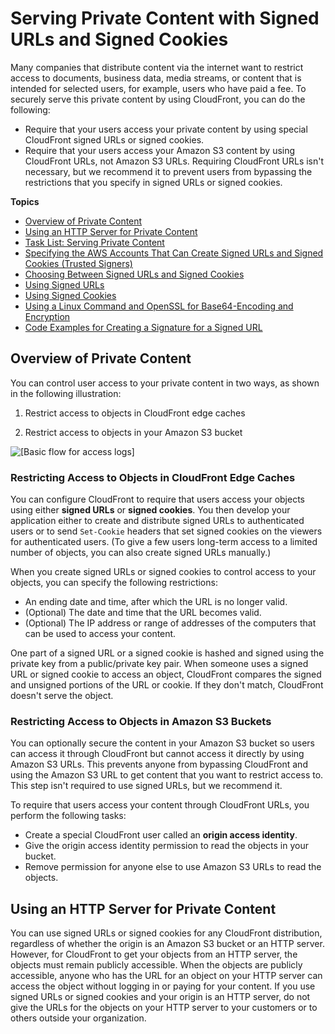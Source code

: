 # Serving Private Content with Signed URLs and Signed Cookies<a name="PrivateContent"></a>

Many companies that distribute content via the internet want to restrict access to documents, business data, media streams, or content that is intended for selected users, for example, users who have paid a fee\. To securely serve this private content by using CloudFront, you can do the following:
+ Require that your users access your private content by using special CloudFront signed URLs or signed cookies\. 
+ Require that your users access your Amazon S3 content by using CloudFront URLs, not Amazon S3 URLs\. Requiring CloudFront URLs isn't necessary, but we recommend it to prevent users from bypassing the restrictions that you specify in signed URLs or signed cookies\.

**Topics**
+ [Overview of Private Content](#private-content-overview)
+ [Using an HTTP Server for Private Content](#private-content-overview-choosing-origin)
+ [Task List: Serving Private Content](private-content-task-list.md)
+ [Specifying the AWS Accounts That Can Create Signed URLs and Signed Cookies \(Trusted Signers\)](private-content-trusted-signers.md)
+ [Choosing Between Signed URLs and Signed Cookies](private-content-choosing-signed-urls-cookies.md)
+ [Using Signed URLs](private-content-signed-urls.md)
+ [Using Signed Cookies](private-content-signed-cookies.md)
+ [Using a Linux Command and OpenSSL for Base64\-Encoding and Encryption](private-content-linux-openssl.md)
+ [Code Examples for Creating a Signature for a Signed URL](PrivateCFSignatureCodeAndExamples.md)

## Overview of Private Content<a name="private-content-overview"></a>

You can control user access to your private content in two ways, as shown in the following illustration:

1. Restrict access to objects in CloudFront edge caches

1. Restrict access to objects in your Amazon S3 bucket

![\[Basic flow for access logs\]](http://docs.aws.amazon.com/AmazonCloudFront/latest/DeveloperGuide/)

### Restricting Access to Objects in CloudFront Edge Caches<a name="private-content-overview-edge-caches"></a>

You can configure CloudFront to require that users access your objects using either **signed URLs** or **signed cookies**\. You then develop your application either to create and distribute signed URLs to authenticated users or to send `Set-Cookie` headers that set signed cookies on the viewers for authenticated users\. \(To give a few users long\-term access to a limited number of objects, you can also create signed URLs manually\.\) 

When you create signed URLs or signed cookies to control access to your objects, you can specify the following restrictions:
+ An ending date and time, after which the URL is no longer valid\. 
+ \(Optional\) The date and time that the URL becomes valid\.
+ \(Optional\) The IP address or range of addresses of the computers that can be used to access your content\. 

One part of a signed URL or a signed cookie is hashed and signed using the private key from a public/private key pair\. When someone uses a signed URL or signed cookie to access an object, CloudFront compares the signed and unsigned portions of the URL or cookie\. If they don't match, CloudFront doesn't serve the object\.

### Restricting Access to Objects in Amazon S3 Buckets<a name="private-content-overview-s3"></a>

You can optionally secure the content in your Amazon S3 bucket so users can access it through CloudFront but cannot access it directly by using Amazon S3 URLs\. This prevents anyone from bypassing CloudFront and using the Amazon S3 URL to get content that you want to restrict access to\. This step isn't required to use signed URLs, but we recommend it\.

To require that users access your content through CloudFront URLs, you perform the following tasks:
+ Create a special CloudFront user called an **origin access identity**\.
+ Give the origin access identity permission to read the objects in your bucket\.
+ Remove permission for anyone else to use Amazon S3 URLs to read the objects\.

## Using an HTTP Server for Private Content<a name="private-content-overview-choosing-origin"></a>

You can use signed URLs or signed cookies for any CloudFront distribution, regardless of whether the origin is an Amazon S3 bucket or an HTTP server\. However, for CloudFront to get your objects from an HTTP server, the objects must remain publicly accessible\. When the objects are publicly accessible, anyone who has the URL for an object on your HTTP server can access the object without logging in or paying for your content\. If you use signed URLs or signed cookies and your origin is an HTTP server, do not give the URLs for the objects on your HTTP server to your customers or to others outside your organization\.